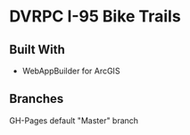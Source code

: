 # DVRPC I-95 Bike Trails

## Built With

* WebAppBuilder for ArcGIS 

## Branches

GH-Pages default "Master" branch
